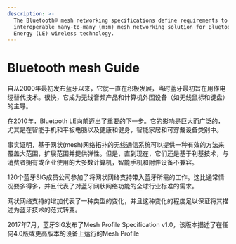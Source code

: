 ```yaml
---
description: >-
  The Bluetooth® mesh networking specifications define requirements to enable an
  interoperable many-to-many (m:m) mesh networking solution for Bluetooth Low
  Energy (LE) wireless technology.
---
```


# Bluetooth mesh Guide

自从2000年最初发布蓝牙以来，它就一直在积极发展，当时蓝牙最初旨在用作电缆替代技术。很快，它成为无线音频产品和计算机外围设备（如无线鼠标和键盘）的主导。 

在2010年，Bluetooth LE向前迈出了重要的下一步。它的影响是巨大而广泛的，尤其是在智能手机和平板电脑以及健康和健身，智能家居和可穿戴设备类别中。 

事实证明，基于网状\(mesh\)网络拓扑的无线通信系统可以提供一种有效的方法来覆盖大范围，扩展范围并提供弹性。但是，直到现在，它们还是基于利基技术，与消费者拥有或企业使用的大多数计算机，智能手机和附件设备不兼容。 

120个蓝牙SIG成员公司参加了将网状网络支持带入蓝牙所需的工作。这比通常情况要多得多，并且代表了对蓝牙网状网络功能的全球行业标准的需求。 

网状网络支持的增加代表了一种类型的变化，并且这种变化的程度足以保证将其描述为蓝牙技术的范式转变。

2017年7月，蓝牙SIG发布了Mesh Profile Specification v1.0，该版本描述了在任何4.0版或更高版本的设备上运行的Mesh Profile

